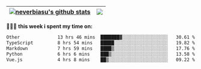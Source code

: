 | <a href="https://github.com/neverbiasu"><img align="center" src="https://github-readme-stats.vercel.app/api?username=neverbiasu&theme=dracula&show_icons=true&hide_border=true&count_private=true" alt="neverbiasu's github stats" /></a> | <a href="https://github.com/neverbiasu"><img align="center" src="https://github-readme-stats.vercel.app/api/top-langs/?username=neverbiasu&theme=dracula&show_icons=true&hide_border=true&layout=compact" /></a> |
| ------------- | ------------- |

👨🏾‍💻 **this week i spent my time on:**
<!--START_SECTION:waka-->

```txt
Other              13 hrs 46 mins  ███████▓░░░░░░░░░░░░░░░░░   30.61 %
TypeScript         8 hrs 54 mins   █████░░░░░░░░░░░░░░░░░░░░   19.82 %
Markdown           7 hrs 59 mins   ████▒░░░░░░░░░░░░░░░░░░░░   17.76 %
Python             6 hrs 6 mins    ███▒░░░░░░░░░░░░░░░░░░░░░   13.58 %
Vue.js             4 hrs 8 mins    ██▒░░░░░░░░░░░░░░░░░░░░░░   09.22 %
```

<!--END_SECTION:waka-->
